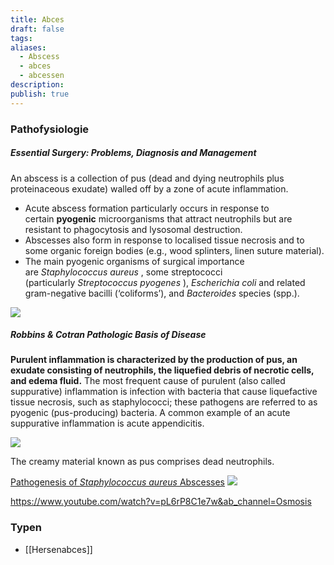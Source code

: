 ```yaml
---
title: Abces
draft: false
tags: 
aliases:
  - Abscess
  - abces
  - abcessen
description: 
publish: true
---
```



### Pathofysiologie

##### Essential Surgery: Problems, Diagnosis and Management
An abscess is a collection of pus (dead and dying neutrophils plus proteinaceous exudate) walled off by a zone of acute inflammation. 

- Acute abscess formation particularly occurs in response to certain **pyogenic** microorganisms that attract neutrophils but are resistant to phagocytosis and lysosomal destruction. 
- Abscesses also form in response to localised tissue necrosis and to some organic foreign bodies (e.g., wood splinters, linen suture material). 
- The main pyogenic organisms of surgical importance are _Staphylococcus aureus_ , some streptococci (particularly _Streptococcus pyogenes_ ), _Escherichia coli_ and related gram-negative bacilli (‘coliforms’), and _Bacteroides_ species (spp.).

![](https://i.imgur.com/99lOpr6.png)
##### Robbins & Cotran Pathologic Basis of Disease
**Purulent inflammation is characterized by the production of pus, an exudate consisting of neutrophils, the liquefied debris of necrotic cells, and edema fluid.** The most frequent cause of purulent (also called suppurative) inflammation is infection with bacteria that cause liquefactive tissue necrosis, such as staphylococci; these pathogens are referred to as pyogenic (pus-producing) bacteria. A common example of an acute suppurative inflammation is acute appendicitis.




![](https://i.imgur.com/vLlux2j.png)

The creamy material known as pus comprises dead neutrophils.

[Pathogenesis of _Staphylococcus aureus_ Abscesses](https://www.sciencedirect.com/science/article/pii/S000294401500070X)
![](https://i.imgur.com/HfpcTEk.png)

https://www.youtube.com/watch?v=pL6rP8C1e7w&ab_channel=Osmosis


### Typen

- [[Hersenabces]]

